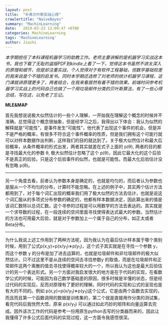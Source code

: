 ```yaml
---
layout: post
title:  "朴素贝叶斯实战心得"
crawlertitle: "NaiveBayes"
summary: "MachinLearning"
date:   2019-03-23 12:09:47 +0700
categories: MachineLearning
tags: 'MachineLearning'
author: Jiazhi
---
```


*本学期担任了本科课程机器学习的助教工作。老师主要讲解的是机器学习实战这本书，我也下载了无耻的盗版PDF到kindle上看了一下，觉得这本书虽然不讲太深入的原理和细节，但是却注重实战，个人觉得对于有软件工程基础，但数学基础较差的我来说是个不错的启发书。同时本学期还选修了刘老师的统计机器学习课程，这门课就讲原理更多了，两者结合，在我来看居然有着不错的效果。前端时间参考机器学习实战上的代码自己也搞了一个用垃圾邮件分类的贝叶斯算法，有了一些心得总结，写在这，以免老了忘记。*

**MLE&MAP**

首先我想说说极大似然估计的一些个人理解，一开始我在理解这个概念的时候并不准确，总觉得这个概念很抽象，但是经学习之后，我得出以下体会：我认为似然的解释就是“可能性”，是事件发生“可能性”，他代表了出现这个事件的机会，但是并不是严格的概率，有很多不符合这个事件概率的性质，但是我们拥有这个可能行就可以对样本数据作出判断，这样我们的目的就达到了。关于极大似然估计和最大后验概率，从条件概率的形式出发，两者其实就差在式子上面的 p(θ), 两者的目的都是寻找最大化的参数 θ, 极大似然估计忽略了这个 p(θ)，因此它最大化的这个后验不是真正的后验，只是这个后验事件的似然，也就是可能性。而最大化后验估计没有忽略 p(θ)。

------------

另一个角度去看，前者认为参数本身是确定的，也就是均匀的，而后者认为参数也是服从一个不均匀的分布，计算时不能忽略。在上述的例子中，其实两个估计方法都用到了，对于每个词汇出现的概率我们用了极大似然的方法去估计，也就是说这个词汇服从的多项式分布参数的确定的，他都有样本数据决定，因此算出来的值是该词汇数除以总词汇数。这个寻参的过程是可以用数学的方法去表达的。其实就是一个求导数的过程，在一段连续的空间里面寻找使得表达式最大的参数。当然估计的方法也可用最大后验，就是对于参数加上一个属于自己的分布，如正太或者Beta分布。

------------

为什么我说上述工作用到了两种方法呢，因为我认为在最后估计样本属于哪个类别时候，用到了公式p(x,y)=p(x/y<sub>1</sub>)∗p(y<sub>1</sub>)，这个式子其实就是在寻找一个参数 y，而这个参数 y 的分布是加了进去运算的，也就是垃圾邮件和非垃圾邮件的极大似然估计。只不过这里不是从连续的空间去寻找参数y 的取值，而是在垃圾邮件和正常邮件这两个离散的值去寻找使得概率较大的一个，所以我认为这也是最大后验估计的另一个表达形式。另一个方面对我启发很大的地方是在于代码的实现，在看数学公式的时候，可能因为自己数学基础差的原因，很多时候是半懂的状态，但是经过代码的实现后，反而对原理有了更好的理解。同时代码的实现和公式的呈现也是有大的不同的。例如 p(x,y)=p(x/y<sub>1</sub>)∗p(y<sub>1</sub>)这个公式，它是由两个函数去实现的，而且而且第一个函数调用的数据是训练集的，第二个就是直接用作分类的测试集，看完代码后我恍然大悟，原来 p(x/y<sub>1</sub>) 可以通过如此巧妙的矩阵和向量运算去完成。因外该次工作的代码是参考一份用原生python去写的分类器而来的，因此让我懂得了许多公式后面代码的实现过程，这一方面令我感悟很深。
